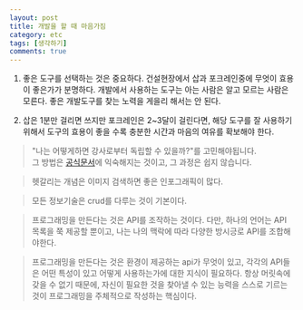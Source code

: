 ```yaml
---
layout: post
title: 개발을 할 때 마음가짐
category: etc
tags: [생각하기]
comments: true
---
```


1. 좋은 도구를 선택하는 것은 중요하다. 건설현장에서 삽과 포크레인중에 무엇이 효용이 좋은가가 분명하다.
개발에서 사용하는 도구는 아는 사람은 알고 모르는 사람은 모른다. 좋은 개발도구를 찾는 노력을 게을리 해서는 안 된다.

2. 삽은 1분만 걸리면 쓰지만 포크레인은 2~3달이 걸린다면, 해당 도구를 잘 사용하기 위해서 도구의 효용이 좋을 수록
충분한 시간과 마음의 여유를 확보해야 한다.

> "나는 어떻게하면 강사로부터 독립할 수 있을까?"를 고민해야됩니다.  
> 그 방법은 [공식문서](https://ko.reactjs.org/)에 익숙해지는 것이고, 그 과정은 쉽지 않습니다.

> 헷갈리는 개념은 이미지 검색하면 좋은 인포그래픽이 많다.


> 모든 정보기술은 crud를 다루는 것이 기본이다.

> 프로그래밍을 만든다는 것은 API를 조작하는 것이다. 다만, 하나의 언어는 API 목록을 쭉 제공할 뿐이고, 나는 나의 맥락에 따라 다양한 방시긍로 API를 조합해야한다.

> 프로그래밍을 만든다는 것은 환경이 제공하는 api가 무엇이 있고, 각각의 API들은 어떤 특성이 있고 어떻게 사용하는가에 대한 지식이 필요하다. 항상 머릿속에 갖을 수 없기 때문에, 자신이 필요한 것을 찾아낼 수 있는 능력을 스스로 기르는 것이 프로그래밍을 주체적으로 작성하는 핵심이다.